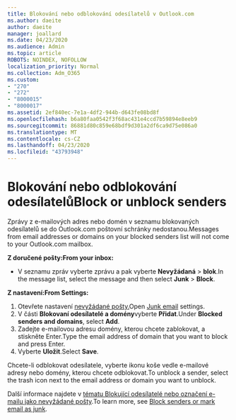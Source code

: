 ```yaml
---
title: Blokování nebo odblokování odesílatelů v Outlook.com
ms.author: daeite
author: daeite
manager: joallard
ms.date: 04/23/2020
ms.audience: Admin
ms.topic: article
ROBOTS: NOINDEX, NOFOLLOW
localization_priority: Normal
ms.collection: Adm_O365
ms.custom:
- "270"
- "272"
- "8000015"
- "8000017"
ms.assetid: 2ef840ec-7e1a-4df2-944b-d643fe08bd8f
ms.openlocfilehash: b6a80faa0542f3f68ac431e4ccd7b59894e8eeb9
ms.sourcegitcommit: 86881d80c859e68bdf9d301a2df6ca9d75e086a0
ms.translationtype: MT
ms.contentlocale: cs-CZ
ms.lasthandoff: 04/23/2020
ms.locfileid: "43793948"
---
```

# <a name="block-or-unblock-senders"></a><span data-ttu-id="367dc-102">Blokování nebo odblokování odesílatelů</span><span class="sxs-lookup"><span data-stu-id="367dc-102">Block or unblock senders</span></span>

<span data-ttu-id="367dc-103">Zprávy z e-mailových adres nebo domén v seznamu blokovaných odesílatelů se do Outlook.com poštovní schránky nedostanou.</span><span class="sxs-lookup"><span data-stu-id="367dc-103">Messages from email addresses or domains on your blocked senders list will not come to your Outlook.com mailbox.</span></span>

<span data-ttu-id="367dc-104">**Z doručené pošty:**</span><span class="sxs-lookup"><span data-stu-id="367dc-104">**From your inbox:**</span></span>

- <span data-ttu-id="367dc-105">V seznamu zpráv vyberte zprávu a pak vyberte **Nevyžádaná** > **blok**.</span><span class="sxs-lookup"><span data-stu-id="367dc-105">In the message list, select the message and then select **Junk** > **Block**.</span></span>

<span data-ttu-id="367dc-106">**Z nastavení:**</span><span class="sxs-lookup"><span data-stu-id="367dc-106">**From Settings:**</span></span>

1. <span data-ttu-id="367dc-107">Otevřete nastavení [nevyžádané pošty.](https://outlook.live.com/mail/options/mail/junkEmail)</span><span class="sxs-lookup"><span data-stu-id="367dc-107">Open [Junk email](https://outlook.live.com/mail/options/mail/junkEmail) settings.</span></span>
2. <span data-ttu-id="367dc-108">V části **Blokovaní odesílatelé a domény**vyberte **Přidat**.</span><span class="sxs-lookup"><span data-stu-id="367dc-108">Under **Blocked senders and domains**, select **Add**.</span></span>
3. <span data-ttu-id="367dc-109">Zadejte e-mailovou adresu domény, kterou chcete zablokovat, a stiskněte Enter.</span><span class="sxs-lookup"><span data-stu-id="367dc-109">Type the email address of domain that you want to block and press Enter.</span></span>
4. <span data-ttu-id="367dc-110">Vyberte **Uložit**.</span><span class="sxs-lookup"><span data-stu-id="367dc-110">Select **Save**.</span></span>

<span data-ttu-id="367dc-111">Chcete-li odblokovat odesílatele, vyberte ikonu koše vedle e-mailové adresy nebo domény, kterou chcete odblokovat.</span><span class="sxs-lookup"><span data-stu-id="367dc-111">To unblock a sender, select the trash icon next to the email address or domain you want to unblock.</span></span>

<span data-ttu-id="367dc-112">Další informace najdete v [tématu Blokující odesílatelé nebo označení e-mailu jako nevyžádané pošty](https://support.office.com/article/a3ece97b-82f8-4a5e-9ac3-e92fa6427ae4?wt.mc_id=Office_Outlook_com_Alchemy).</span><span class="sxs-lookup"><span data-stu-id="367dc-112">To learn more, see [Block senders or mark email as junk](https://support.office.com/article/a3ece97b-82f8-4a5e-9ac3-e92fa6427ae4?wt.mc_id=Office_Outlook_com_Alchemy).</span></span>